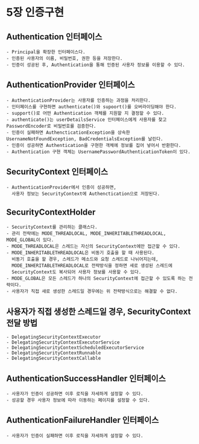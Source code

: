 # 5장 인증구현

## Authentication 인터페이스
    - Principal을 확장한 인터페이스다.
    - 인증된 사용자의 이름, 비밀번호, 권한 등을 저장한다.
    - 인증이 성공된 후, Authentication을 통해 인증된 사용자 정보를 이용할 수 있다.

## AuthenticationProvider 인터페이스
    - AuthenticationProvider는 사용자를 인증하는 과정을 처리한다.
    - 인터페이스를 구현하면 authenticate()와 supoort()를 오버라이딩해야 한다.
    - support()로 어떤 Authentication 객체를 지원할 지 결정할 수 있다.
    - authenticate()는 userDetailsService 인터페이스에게 사용자를 찾고 PasswordEncoder로 비밀번호를 검증한다.
    - 인증이 실패하면 AuthencticationException을 상속한 UsernameNotFoundException, BadCredentialsException를 날린다.
    - 인증이 성공하면 Authentication을 구현한 객체에 정보를 집어 넣어서 반환한다.
    - Authentication 구현 객체는 UsernamePasswordAuthenticationToken이 있다.

## SecurityContext 인터페이스
    - AuthenticationProvider에서 인증이 성공하면,
      사용자 정보는 SecurityContext에 Authenctication으로 저장된다.

## SecurityContextHolder
    - SecurityContext를 관리하는 클래스다.
    - 관리 전략에는 MODE_THREADLOCAL, MODE_INHERITABLETHREADLOCAL, MODE_GLOBAL이 있다.
    - MODE_THREADLOCAL은 스레드는 자신의 SecurityContext에만 접근할 수 있다.
    - MODE_INHERITABLETHREADLOCAL은 비동기 호출을 할 때 사용된다.
      비동기 호출을 할 경우, 스레드가 메소드와 요청 스레드로 나뉘어지는데,
      MODE_INHERITABLETHREADLOCAL로 전략방식을 정하면 새로 생성된 스레드에
      SecurityContext도 복사되어 사용자 정보를 사용할 수 있다.
    - MODE_GLOBAL은 모든 스레드가 하나의 SecurityContext에 접근할 수 있도록 하는 전략이다.
    - 사용자가 직접 새로 생성한 스레드일 경우에는 위 전략방식으로는 해결할 수 없다.
    
## 사용자가 직접 생성한 스레드일 경우, SecurityContext 전달 방법
    - DelegatingSecurityContextExecutor
    - DelegatingSecurityContextExecutorService
    - DelegatingSecurityContextScheduledExecutorService
    - DelegatingSecurityContextRunnable
    - DelegatingSecurityContextCallable

## AuthenticationSuccessHandler 인터페이스
    - 사용자가 인증이 성공하면 이후 로직을 자세하게 설정할 수 있다.
    - 성공할 경우 사용자 정보에 따라 이동하는 페이지를 설정할 수 있다.

## AuthenticationFailureHandler 인터페이스
    - 사용자가 인증이 실패하면 이후 로직을 자세하게 설정할 수 있다.